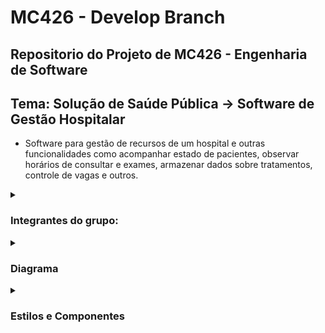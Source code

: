 # MC426 - Develop Branch

## Repositorio do Projeto de MC426 - Engenharia de Software
## Tema: Solução de Saúde Pública -> Software de Gestão Hospitalar
* Software para gestão de recursos de um hospital e outras funcionalidades como acompanhar estado de pacientes, observar horários de consultar e exames, armazenar dados sobre tratamentos, controle de vagas e outros.

<details>
    <summary><h3>Integrantes do grupo:</h3></summary>

    -   RA 193400 - Alan Freitas Ribeiro
    -   RA 195620 - Cauan Newton Alves Souza
    -   RA 201270 - Leonardo Rener De Oliveira
    -   RA 203304 - Mateus Rangel Teixeira Diniz
    -   RA 241997 - Melanie Nellen Soares
</details>
<details>
    <summary><h3>Diagrama</h3></summary>
    ![Diagrama](https://gitlab.com/Necctares/mc426/-/raw/fd96c8c09ff52089f86eb35d889fc4e0380c00a6/misc/diagrama.jpg)
</details>
<details>
    <summary><h3>Estilos e Componentes</h3></summary>
        <h1>Estilos Arquiteturais</h1>
        <details>
        <summary><h2>Model-View-Controller</h2></summary>
        <p>Para interagir com o software, o usuário utiliza o sistema do aplicativo no computador que está estruturado no modelo MVC. Uma Interface Gráfica envia as ações do usuário para um Controlador, que por sua vez pede dados para um Modelo de Requisições. A descrição de cada um desses componentes pode ser vista abaixo.</p>
        <p><strong>Componentes envolvidos:</strong></p>
        <p><strong>Interface Gráfica</strong></p>
	    <p>Interface que possibilita a interação entre o usuário e o software por meio da manipulação das partes gráficas por parte do usuário. Recebe as ações do usuário e apresenta o estado visual do aplicativo.</p>
        <p><strong>Controlador do Aplicativo</strong></p>
	    <p>Recebe as ações tomadas pelo usuário, decide quais dados pedir ao modelo e informa o que a interface gráfica deve apresentar.</p>
        <p><strong>Modelo de Requisições</strong></p>
	    <p>Componente que intermedia dados para o aplicativo. Além de solicitar os dados, também notifica o controlador sobre quaisquer alterações nestes.</p>
        </details>
        <details>
        <summary><h2>Pipes and Filters</h2></summary>
        <p>Para generalizar as funções da aplicação, temos uma API separada que pode ser implementada em outras plataformas além do computador. Essa API oferece métodos para retornar dados salvos no Banco de Dados. O processamento desses dados segue uma cadeia baseada no padrão Pipes and Filters. Os componentes que implementam isso são descritos a seguir.</p>
        <p><strong>Componentes envolvidos:</strong></p>
        <p><strong>Controlador Geral</strong></p>
	    <p>Recebe requisições do sistema que atualmente interage com o usuário. Baseado no que é pedido, o controlador geral decide qual controlador usar para receber os dados pertinentes. É implementado usando o padrão de código de Fachada.</p>
        <p><strong>Controlador de Prontuário do Paciente</strong></p>
        <p>Interage com o banco para editar ou visualizar o prontuário de qualquer paciente.</p>
        <p><strong>Controlador de Horários do Médico</strong></p>
        <p>Interage com o banco para mudar ou conferir os horários disponíveis para atendimento da equipe médica do hospital.</p>
        <p><strong>Controlador de Confirmação de Consultas</strong></p>
        <p>Interage com o banco para atualizar ou consultar o estado de confirmação das consultas, onde médicos ou usuários podem confirmar presença ou ausência.</p>
        <p><strong>Fachada do Banco de Dados</strong><p>
        <p>Serve de fachada para facilitar a comunicação com o Sistema do Banco de Dados. Recebe chamadas de métodos dos controladores acima e, com base nisso, lê ou edita dados no Banco de Dados.</p>
        </details>
</details>
